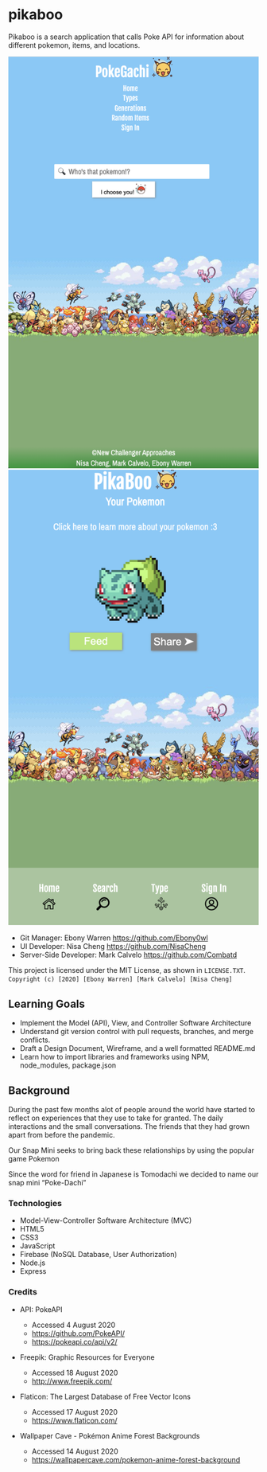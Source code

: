 # pikaboo
Pikaboo is a search application that calls Poke API for information about different pokemon, items, and locations.

![homepage](./public/images/homepage.png)
![pokedachi](./public/images/pikaboo_pokedachi.png)

* Git Manager: Ebony Warren https://github.com/Ebony0wl
* UI Developer: Nisa Cheng https://github.com/NisaCheng
* Server-Side Developer: Mark Calvelo https://github.com/Combatd

This project is licensed under the MIT License, as shown in ```LICENSE.TXT```.
```Copyright (c) [2020] [Ebony Warren] [Mark Calvelo] [Nisa Cheng]```

## Learning Goals
* Implement the Model (API), View, and Controller Software Architecture
* Understand git version control with pull requests, branches, and merge conflicts.
* Draft a Design Document, Wireframe, and a well formatted README.md
* Learn how to import libraries and frameworks using NPM, node_modules, package.json

## Background
During the past few months alot of people around the world have started to reflect on experiences that they use to take for granted. The daily interactions and the small conversations. The friends that they had grown apart from before the pandemic. 

Our Snap Mini seeks to bring back these relationships by using the popular game Pokemon

Since the word for friend in Japanese is Tomodachi we decided to name our snap mini “Poke-Dachi”


### Technologies
* Model-View-Controller Software Architecture (MVC)
* HTML5
* CSS3
* JavaScript
* Firebase (NoSQL Database, User Authorization)
* Node.js
* Express

### Credits
* API: PokeAPI
    * Accessed 4 August 2020
    * https://github.com/PokeAPI/
    * https://pokeapi.co/api/v2/
    
* Freepik: Graphic Resources for Everyone
    * Accessed 18 August 2020
    * http://www.freepik.com/

* Flaticon: The Largest Database of Free Vector Icons    
    * Accessed 17 August 2020
    * https://www.flaticon.com/

* Wallpaper Cave - Pokémon Anime Forest Backgrounds
    * Accessed 14 August 2020
    * https://wallpapercave.com/pokemon-anime-forest-background